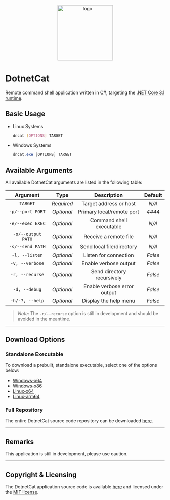 <p align="center">
    <img src="DotnetCat/Resources/Icon.ico" width=175 alt="logo">
</p>

# DotnetCat

Remote command shell application written in C#,
targeting the [.NET Core 3.1 runtime](https://dotnet.microsoft.com/download/dotnet-core/current/runtime).

## Basic Usage

* Linux Systems

    ```bash
    dncat [OPTIONS] TARGET
    ```

* Windows Systems

    ```powershell
    dncat.exe [OPTIONS] TARGET
    ```

## Available Arguments

All available DotnetCat arguments are listed in the following table:

| Argument           | Type       | Description                 | Default |
|:------------------:|:----------:|:---------------------------:|:-------:|
| `TARGET`           | *Required* | Target address or host      | *N/A*   |
| `-p/--port PORT`   | *Optional* | Primary local/remote port   | *4444*  |
| `-e/--exec EXEC`   | *Optional* | Command shell executable    | *N/A*   |
| `-o/--output PATH` | *Optional* | Receive a remote file       | *N/A*   |
| `-s/--send PATH`   | *Optional* | Send local file/directory   | *N/A*   |
| `-l, --listen`     | *Optional* | Listen for connection       | *False* |
| `-v, --verbose`    | *Optional* | Enable verbose output       | *False* |
| `-r, --recurse`    | *Optional* | Send directory recursively  | *False* |
| `-d, --debug`      | *Optional* | Enable verbose error output | *False* |
| `-h/-?, --help`    | *Optional* | Display the help menu       | *False* |

> *Note*: The `-r/--recurse` option is still in development and should be avoided
  in the meantime.

***

## Download Options

### Standalone Executable

To download a prebuilt, standalone executable, select one of the options below:

* [Windows-x64](https://github.com/vandavey/DotnetCat/raw/master/DotnetCat/bin/Zips/DotnetCat_Win-x64.zip)
* [Windows-x86](https://github.com/vandavey/DotnetCat/raw/master/DotnetCat/bin/Zips/DotnetCat_Win-x86.zip)
* [Linux-x64](https://github.com/vandavey/DotnetCat/raw/master/DotnetCat/bin/Zips/DotnetCat_Linux-x64.zip)
* [Linux-arm64](https://github.com/vandavey/DotnetCat/raw/master/DotnetCat/bin/Zips/DotnetCat_Linux-arm64.zip)

### Full Repository

The entire DotnetCat source code repository can be downloaded [here](https://github.com/vandavey/DotnetCat/archive/master.zip).

***

## Remarks

This application is still in development, please use caution.

***

## Copyright & Licensing

The DotnetCat application source code is available [here](https://github.com/vandavey/DotnetCat)
and licensed under the [MIT license](LICENSE.md).
